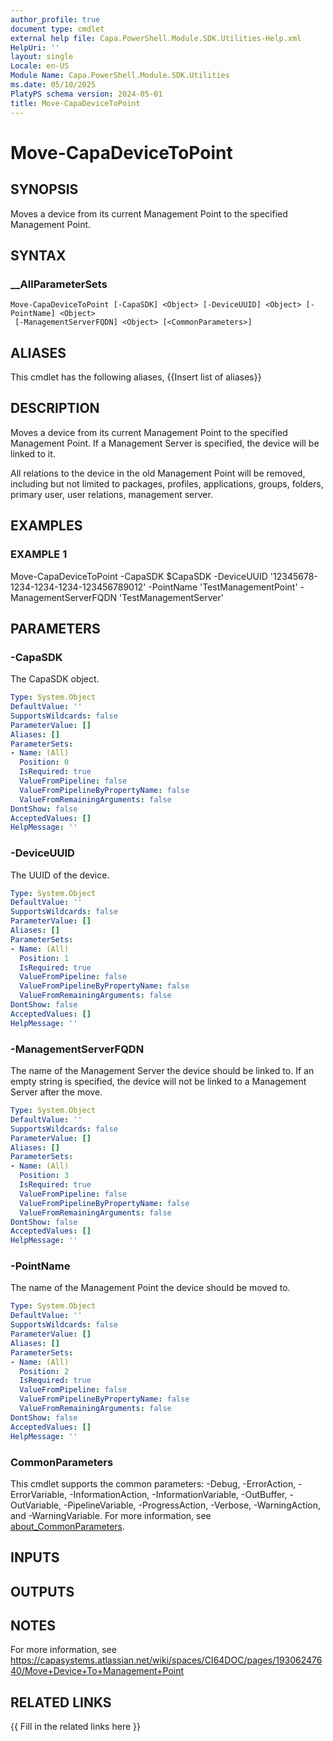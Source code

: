 ```yaml
---
author_profile: true
document type: cmdlet
external help file: Capa.PowerShell.Module.SDK.Utilities-Help.xml
HelpUri: ''
layout: single
Locale: en-US
Module Name: Capa.PowerShell.Module.SDK.Utilities
ms.date: 05/10/2025
PlatyPS schema version: 2024-05-01
title: Move-CapaDeviceToPoint
---
```


# Move-CapaDeviceToPoint

## SYNOPSIS

Moves a device from its current Management Point to the specified Management Point.

## SYNTAX

### __AllParameterSets

```
Move-CapaDeviceToPoint [-CapaSDK] <Object> [-DeviceUUID] <Object> [-PointName] <Object>
 [-ManagementServerFQDN] <Object> [<CommonParameters>]
```

## ALIASES

This cmdlet has the following aliases,
  {{Insert list of aliases}}

## DESCRIPTION

Moves a device from its current Management Point to the specified Management Point.
If a Management Server is specified, the device will be linked to it.

All relations to the device in the old Management Point will be removed, including but not limited to packages, profiles, applications, groups, folders, primary user, user relations, management server.

## EXAMPLES

### EXAMPLE 1

Move-CapaDeviceToPoint -CapaSDK $CapaSDK -DeviceUUID '12345678-1234-1234-1234-123456789012' -PointName 'TestManagementPoint' -ManagementServerFQDN 'TestManagementServer'

## PARAMETERS

### -CapaSDK

The CapaSDK object.

```yaml
Type: System.Object
DefaultValue: ''
SupportsWildcards: false
ParameterValue: []
Aliases: []
ParameterSets:
- Name: (All)
  Position: 0
  IsRequired: true
  ValueFromPipeline: false
  ValueFromPipelineByPropertyName: false
  ValueFromRemainingArguments: false
DontShow: false
AcceptedValues: []
HelpMessage: ''
```

### -DeviceUUID

The UUID of the device.

```yaml
Type: System.Object
DefaultValue: ''
SupportsWildcards: false
ParameterValue: []
Aliases: []
ParameterSets:
- Name: (All)
  Position: 1
  IsRequired: true
  ValueFromPipeline: false
  ValueFromPipelineByPropertyName: false
  ValueFromRemainingArguments: false
DontShow: false
AcceptedValues: []
HelpMessage: ''
```

### -ManagementServerFQDN

The name of the Management Server the device should be linked to.
If an empty string is specified, the device will not be linked to a Management Server after the move.

```yaml
Type: System.Object
DefaultValue: ''
SupportsWildcards: false
ParameterValue: []
Aliases: []
ParameterSets:
- Name: (All)
  Position: 3
  IsRequired: true
  ValueFromPipeline: false
  ValueFromPipelineByPropertyName: false
  ValueFromRemainingArguments: false
DontShow: false
AcceptedValues: []
HelpMessage: ''
```

### -PointName

The name of the Management Point the device should be moved to.

```yaml
Type: System.Object
DefaultValue: ''
SupportsWildcards: false
ParameterValue: []
Aliases: []
ParameterSets:
- Name: (All)
  Position: 2
  IsRequired: true
  ValueFromPipeline: false
  ValueFromPipelineByPropertyName: false
  ValueFromRemainingArguments: false
DontShow: false
AcceptedValues: []
HelpMessage: ''
```

### CommonParameters

This cmdlet supports the common parameters: -Debug, -ErrorAction, -ErrorVariable,
-InformationAction, -InformationVariable, -OutBuffer, -OutVariable, -PipelineVariable,
-ProgressAction, -Verbose, -WarningAction, and -WarningVariable. For more information, see
[about_CommonParameters](https://go.microsoft.com/fwlink/?LinkID=113216).

## INPUTS

## OUTPUTS

## NOTES

For more information, see https://capasystems.atlassian.net/wiki/spaces/CI64DOC/pages/19306247640/Move+Device+To+Management+Point


## RELATED LINKS

{{ Fill in the related links here }}

